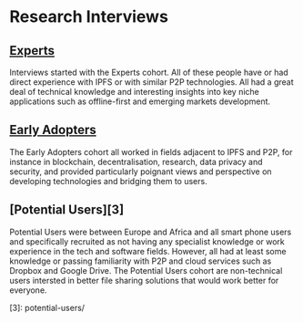 # Research Interviews

## [Experts](experts/)

Interviews started with the Experts cohort. All of these people have or had direct experience with IPFS or with similar P2P technologies. All had a great deal of technical knowledge and interesting insights into key niche applications such as offline-first and emerging markets development.

## [Early Adopters](early-adopters-1/)

The Early Adopters cohort all worked in fields adjacent to IPFS and P2P, for instance in blockchain, decentralisation, research, data privacy and security, and provided particularly poignant views and perspective on developing technologies and bridging them to users.

## \[Potential Users\]\[3\]

Potential Users were between Europe and Africa and all smart phone users and specifically recruited as not having any specialist knowledge or work experience in the tech and software fields. However, all had at least some knowledge or passing familiarity with P2P and cloud services such as Dropbox and Google Drive. The Potential Users cohort are non-technical users intersted in better file sharing solutions that would work better for everyone.

\[3\]: potential-users/

